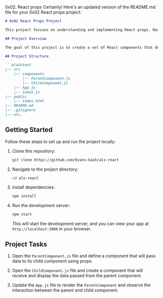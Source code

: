 0x02. React props
Certainly! Here's an updated version of the README.md file for your 0x02 React props project:

```markdown
# 0x02 React Props Project

This project focuses on understanding and implementing React props. React props allow you to pass data from one component to another, making your React applications dynamic and modular.

## Project Overview

The goal of this project is to create a set of React components that demonstrate the use of props. By passing data through props, you can customize and configure your components, enhancing the reusability of your code.

## Project Structure

```plaintext
|-- src
    |-- components
        |-- ParentComponent.js
        |-- ChildComponent.js
    |-- App.js
    |-- index.js
|-- public
    |-- index.html
|-- README.md
|-- .gitignore
|-- etc.
```

## Getting Started

Follow these steps to set up and run the project locally:

1. Clone this repository:

   ```bash
   git clone https://github.com/Evans-Gash/alx-react
   ```

2. Navigate to the project directory:

   ```bash
   cd alx-react
   ```

3. Install dependencies:

   ```bash
   npm install
   ```

4. Run the development server:

   ```bash
   npm start
   ```

   This will start the development server, and you can view your app at `http://localhost:3000` in your browser.

## Project Tasks

1. Open the `ParentComponent.js` file and define a component that will pass data to its child component using props.

2. Open the `ChildComponent.js` file and create a component that will receive and display the data passed from the parent component.

3. Update the `App.js` file to render the `ParentComponent` and observe the interaction between the parent and child component.
